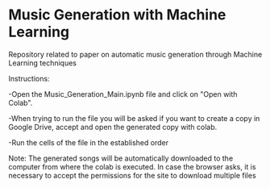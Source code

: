 # Music Generation with Machine Learning
Repository related to paper on automatic music generation through Machine Learning techniques





Instructions:

-Open the Music_Generation_Main.ipynb file and click on "Open with Colab".

-When trying to run the file you will be asked if you want to create a copy in Google Drive, accept and open the generated copy with colab.

-Run the cells of the file in the established order





Note: The generated songs will be automatically downloaded to the computer from where the colab is executed. In case the browser asks, it is necessary to accept the permissions for the site to download multiple files
